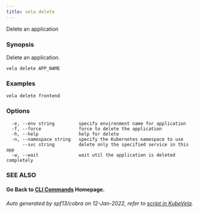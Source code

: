 ```yaml
---
title: vela delete
---
```


Delete an application

### Synopsis

Delete an application.

```
vela delete APP_NAME
```

### Examples

```
vela delete frontend
```

### Options

```
  -e, --env string         specify environment name for application
  -f, --force              force to delete the application
  -h, --help               help for delete
  -n, --namespace string   specify the Kubernetes namespace to use
      --svc string         delete only the specified service in this app
  -w, --wait               wait util the application is deleted completely
```

### SEE ALSO



#### Go Back to [CLI Commands](vela) Homepage.


###### Auto generated by spf13/cobra on 12-Jan-2022, refer to [script in KubeVela](https://github.com/oam-dev/kubevela/tree/master/hack/docgen).
